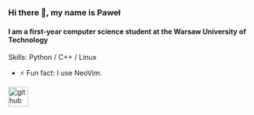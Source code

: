 ### Hi there 👋, my name is Paweł
#### I am a first-year computer science student at the Warsaw University of Technology

Skills: Python / C++ / Linux

- ⚡ Fun fact: I use NeoVim. 


[<img src='https://cdn.jsdelivr.net/npm/simple-icons@3.0.1/icons/github.svg' alt='github' height='40'>](https://github.com/PawelSkorupski)
